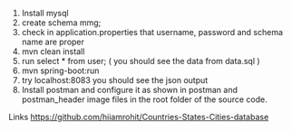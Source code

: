 1) Install mysql
2) create schema mmg;
3) check in application.properties that username, password and schema name are proper
4) mvn clean install
5) run select * from user; ( you should see the data from data.sql )
6) mvn spring-boot:run
7) try localhost:8083 you should see the json output
8) Install postman and configure it as shown in postman and postman_header image files in the root folder of the source code. 


Links
https://github.com/hiiamrohit/Countries-States-Cities-database